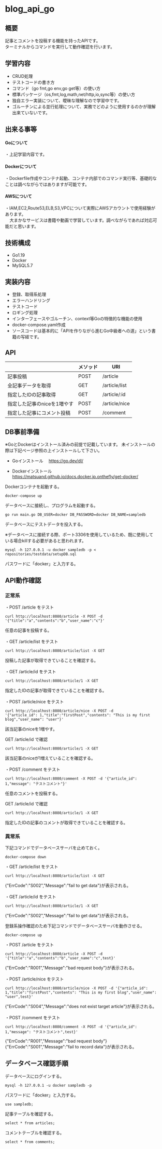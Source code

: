 # blog_api_go

## 概要
記事とコメントを投稿する機能を持ったAPIです。
<br>
ターミナルからコマンドを実行して動作確認を行います。
<br>

## 学習内容
* CRUD処理
* テストコードの書き方
* コマンド（go fmt,go env,go get等）の使い方
* 標準パッケージ（os,fmt,log,math,net/http,io,sync等）の使い方
* 独自エラー実装について、曖昧な理解なので学習中です。
* ゴルーチンによる並行処理について、実務でどのように使用するのかが理解出来ていないです。

## 出来る事等
#### Goについて
・上記学習内容です。

#### Dockerについて
・Dockerfile作成やコンテナ起動、コンテナ内部でのコマンド実行等、基礎的なことは調べながらではありますが可能です。

####  AWSについて
・IAM,EC2,Route53,ELB,S3,VPCについて実際にAWSアカウントで使用経験があります。
<br>
&nbsp; &ensp;大まかなサービスは書籍や動画で学習しています。調べながらであれば対応可能だと思います。

## 技術構成
* Go1.19
* Docker
* MySQL5.7

## 実装内容
* 登録、取得系処理
* エラーハンドリング
* テストコード
* ロギング処理
* インターフェースやゴルーチン、context等Goの特徴的な機能の使用
* docker-compose.yaml作成
* ソースコードは基本的に「APIを作りながら進むGo中級者への道」という書籍の写経です。

## API
|    |メソッド|URI|
| --------- | ----------- | ------- |
|記事投稿|POST|/article|
|全記事データを取得|GET|/article/list|
|指定したIDの記事取得|GET|/article/:id|
|指定した記事のniceを1増やす|POST|/article/nice|
|指定した記事にコメント投稿|POST|/comment|


## DB事前準備
※GoとDockerはインストール済みの前提で記載しています。
未インストールの際は下記ページ参照の上インストールして下さい。

- Goインストール
　https://go.dev/dl/

- Dockerインストール
　https://matsuand.github.io/docs.docker.jp.onthefly/get-docker/

Dockerコンテナを起動する。
```
docker-compose up
```

データベースに接続し、プログラムを起動する。
```
go run main.go DB_USER=docker DB_PASSWORD=docker DB_NAME=sampledb
```

データベースにテストデータを投入する。

※データベースに接続する際、ポート3306を使用しているため、既に使用している場合killする必要があると思われます。
```
mysql -h 127.0.0.1 -u docker sampledb -p < repositories/testdata/setupDB.sql
```
パスワードに「docker」と入力する。


## API動作確認

### 正常系

・POST /article をテスト
```
curl http://localhost:8080/article -X POST -d '{"title":"a","contents":"b","user_name":"c"}'
```
任意の記事を投稿する。
<br>
<br>
・GET /article/list をテスト
```
curl http://localhost:8080/article/list -X GET
```
投稿した記事が取得できていることを確認する。
<br>
<br>
・GET /article/id をテスト
```
curl http://localhost:8080/article/1 -X GET
```
指定したIDの記事が取得できていることを確認する。
<br>
<br>
・POST /article/nice をテスト
```
curl http://localhost:8080/article/nice -X POST -d 
'{"article_id": 1,"title":"firstPost","contents": "This is my first blog","user_name": "user"}'
```
該当記事のniceを1増やす。

GET /article/id で確認
```
curl http://localhost:8080/article/1 -X GET
```
該当記事のniceが1増えていることを確認する。
<br>
<br>
・POST /comment をテスト
```
curl http://localhost:8080/comment -X POST -d '{"article_id": 1,"message": "テストコメント"}'
```
任意のコメントを投稿する。

GET /article/id で確認
```
curl http://localhost:8080/article/1 -X GET
```
指定したIDの記事のコメントが取得できていることを確認する。


### 異常系

下記コマンドでデータベースサーバを止めておく。
```
docker-compose down
```

・GET /article/list をテスト
```
curl http://localhost:8080/article/list -X GET
```
{"ErrCode":"S002","Message":"fail to get data"}が表示される。
<br>
<br>
・GET /article/id をテスト
```
curl http://localhost:8080/article/1 -X GET
```
{"ErrCode":"S002","Message":"fail to get data"}が表示される。




登録系操作確認のため下記コマンドでデータベースサーバを動作させる。
```
docker-compose up
```
・POST /article をテスト
```
curl http://localhost:8080/article -X POST -d '{"title":"a","contents":"b","user_name":"c",test}'
```
{"ErrCode":"R001","Message":"bad request body"}が表示される。
<br>
<br>
・POST /article/nice をテスト
```
curl http://localhost:8080/article/nice -X POST -d '{"article_id": 1,"title":"firstPost","contents": "This is my first blog","user_name": "user",test}'
```
{"ErrCode":"S004","Message":"does not exist target article"}が表示される。
<br>
<br>
・POST /comment をテスト
```
curl http://localhost:8080/comment -X POST -d '{"article_id": 1,"message": "テストコメント",test}'
```
{"ErrCode":"R001","Message":"bad request body"}
{"ErrCode":"S001","Message":"fail to record data"}が表示される。


## データベース確認手順

データベースにログインする。

```
mysql -h 127.0.0.1 -u docker sampledb -p
```
パスワードに「docker」と入力する。

```
use sampledb;
```

記事テーブルを確認する。

```
select * from articles;
```

コメントテーブルを確認する。
```
select * from comments;
```
